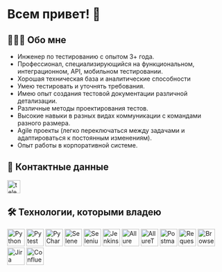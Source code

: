 # Всем привет! 👋

## 👩🏻‍💻 Обо мне

- Инженер по тестированию с опытом 3+ года.
- Профессионал, специализирующийся на функциональном, интеграционном, API, мобильном тестировании.
- Хорошая техническая база и аналитические способности
- Умею тестировать и уточнять требования.
- Имею опыт создания тестовой документации различной детализации.
- Различные методы проектирования тестов.
- Высокие навыки в разных видах коммуникации с командами разного размера.
- Agile проекты (легко переключаться между задачами и адаптироваться к постоянным изменениям).
- Опыт работы в корпоративной системе.


## 🧭 Контактные данные

[<img src='other/tg.png' alt='telegram' height='30'>](https://t.me/thenormative42)


## 🛠️ Технологии, которыми владею

<div>
<a href="https://www.python.org/"><img src="technologies/python.png" alt="Python" width="40" height="40"/></a>
<a href="https://docs.pytest.org/en/"><img src="technologies/pytest.png" alt="Pytest" width="40" height="40"/></a>
<a href="https://www.jetbrains.com/pycharm/"><img src="technologies/pycharm.png" alt="PyCharm" width="40" height="40"/></a>
<a href="https://github.com/yashaka/selene/"><img src="technologies/selene.png" alt="Selene" width="40" height="40"/></a>
<a href="https://www.selenium.dev/"><img src="technologies/selenium.png" alt="Selenium" width="40" height="40"/></a>
<a href="https://www.jenkins.io/"><img src="technologies/jenkins.png" alt="Jenkins" width="40" height="40"/></a>
<a href="https://allurereport.org/"><img src="technologies/allure_report.png" alt="Allure" width="40" height="40"/></a>
<a href="https://qameta.io/"><img src="technologies/allure_testops.png" alt="AllureTestOps" width="40" height="40"/></a>
<a href="https://www.postman.com/"><img src="technologies/postman.png" alt="Postman" width="40" height="40"/></a>
<a href="https://pypi.org/project/requests/"><img src="technologies/requests.png" alt="Requests" width="40" height="40"/></a>
<a href="https://www.browserstack.com/"><img src="technologies/browserstack.png" alt="Browserstack" width="40" height="40"/></a>
<a href="https://www.atlassian.com/software/jira"><a href="https://www.atlassian.com/software/jira"><img src="technologies/jira.png" alt="Jira" width="40" height="40"/></a>
<a href="https://www.atlassian.com/software/confluence"><img src="technologies/confluence.png" alt="Confluence" width="40" height="40"/></a>
</div>

